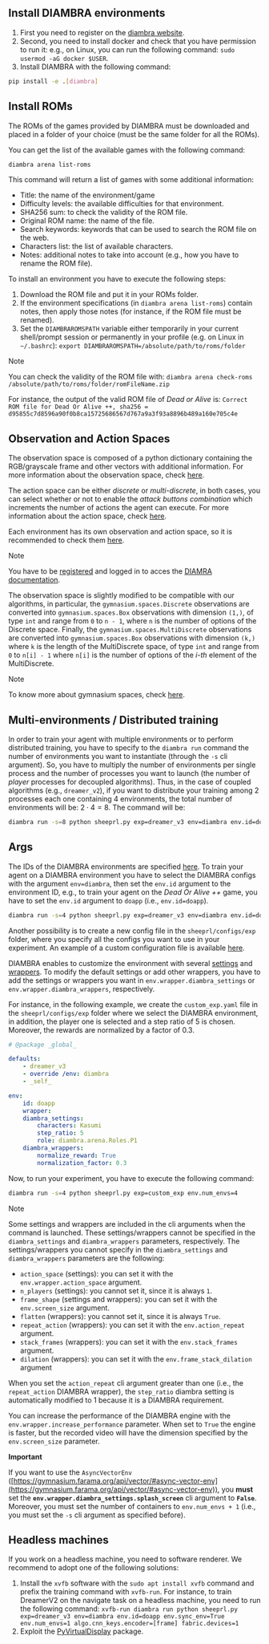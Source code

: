 ## Install DIAMBRA environments
1. First you need to register on the [diambra website](https://diambra.ai/register/).
2. Second, you need to install docker and check that you have permission to run it: e.g., on Linux, you can run the following command: `sudo usermod -aG docker $USER`.
3. Install DIAMBRA with the following command:
```bash
pip install -e .[diambra]
```

## Install ROMs
The ROMs of the games provided by DIAMBRA must be downloaded and placed in a folder of your choice (must be the same folder for all the ROMs).

You can get the list of the available games with the following command:
```bash
diambra arena list-roms
```

This command will return a list of games with some additional information:
* Title: the name of the environment/game
* Difficulty levels: the available difficulties for that environment.
* SHA256 sum: to check the validity of the ROM file.
* Original ROM name: the name of the file.
* Search keywords: keywords that can be used to search the ROM file on the web.
* Characters list: the list of available characters.
* Notes: additional notes to take into account (e.g., how you have to rename the ROM file).

To install an environment you have to execute the following steps:
1. Download the ROM file and put it in your ROMs folder.
2. If the environment specifications (in `diambra arena list-roms`) contain notes, then apply those notes (for instance, if the ROM file must be renamed).
3. Set the `DIAMBRAROMSPATH` variable either temporarily in your current shell/prompt session or permanently in your profile (e.g. on Linux in `~/.bashrc`): `export DIAMBRAROMSPATH=/absolute/path/to/roms/folder`

> [!NOTE]
>
> You can check the validity of the ROM file with: `diambra arena check-roms /absolute/path/to/roms/folder/romFileName.zip` 
>
> For instance, the output of the valid ROM file of *Dead or Alive* is: `Correct ROM file for Dead Or Alive ++, sha256 = d95855c7d8596a90f0b8ca15725686567d767a9a3f93a8896b489a160e705c4e`

## Observation and Action Spaces
The observation space is composed of a python dictionary containing the RGB/grayscale frame and other vectors with additional information. For more information about the observation space, check [here](https://docs.diambra.ai/envs/#observation-space).

The action space can be either *discrete* or *multi-discrete*, in both cases, you can select whether or not to enable the *attack buttons combination* which increments the number of actions the agent can execute. For more information about the action space, check [here](https://docs.diambra.ai/envs/#action-spaces).

Each environment has its own observation and action space, so it is recommended to check them [here](https://docs.diambra.ai/envs/games/).

> [!NOTE]
>
> You have to be [registered](https://diambra.ai/register/) and logged in to acces the [DIAMRA documentation](https://docs.diambra.ai/).

The observation space is slightly modified to be compatible with our algorithms, in particular, the `gymnasium.spaces.Discrete` observations are converted into `gymnasium.spaces.Box` observations with dimension `(1,)`, of type `int` and range from `0` to `n - 1`, where `n` is the number of options of the Discrete space. Finally, the  `gymnasium.spaces.MultiDiscrete` observations are converted into `gymnasium.spaces.Box` observations with dimension `(k,)` where `k` is the length of the MultiDiscrete space, of type `int` and range from `0` to `n[i] - 1` where `n[i]` is the number of options of the *i-th* element of the MultiDiscrete.

> [!NOTE]
>
> To know more about gymnasium spaces, check [here](https://gymnasium.farama.org/api/spaces/fundamental/).

## Multi-environments / Distributed training
In order to train your agent with multiple environments or to perform distributed training, you have to specify to the `diambra run` command the number of environments you want to instantiate  (through the `-s` cli argument). So, you have to multiply the number of environments per single process and the number of processes you want to launch (the number of *player* processes for decoupled algorithms). Thus, in the case of coupled algorithms (e.g., `dreamer_v2`), if you want to distribute your training among $2$ processes each one containing $4$ environments, the total number of environments will be: $2 \cdot 4 = 8$. The command will be:
```bash
diambra run -s=8 python sheeprl.py exp=dreamer_v3 env=diambra env.id=doapp env.num_envs=4 env.sync_env=True algo.cnn_keys.encoder=[frame] fabric.devices=2
```

## Args
The IDs of the DIAMBRA environments are specified [here](https://docs.diambra.ai/envs/games/). To train your agent on a DIAMBRA environment you have to select the DIAMBRA configs with the argument `env=diambra`, then set the `env.id` argument to the environment ID, e.g., to train your agent on the *Dead Or Alive ++* game, you have to set the `env.id` argument to `doapp` (i.e., `env.id=doapp`).

```bash
diambra run -s=4 python sheeprl.py exp=dreamer_v3 env=diambra env.id=doapp env.num_envs=4 algo.cnn_keys.encoder=[frame]
```

Another possibility is to create a new config file in the `sheeprl/configs/exp` folder, where you specify all the configs you want to use in your experiment. An example of a custom configuration file is available [here](../sheeprl/configs/exp/dreamer_v3_L_doapp.yaml).

DIAMBRA enables to customize the environment with several [settings](https://docs.diambra.ai/envs/#general-environment-settings) and [wrappers](https://docs.diambra.ai/wrappers/).
To modify the default settings or add other wrappers, you have to add the settings or wrappers you want in `env.wrapper.diambra_settings` or `env.wrapper.diambra_wrappers`, respectively.

For instance, in the following example, we create the `custom_exp.yaml` file in the `sheeprl/configs/exp` folder where we select the DIAMBRA environment, in addition, the player one is selected and a step ratio of $5$ is chosen. Moreover, the rewards are normalized by a factor of $0.3$.


```yaml
# @package _global_

defaults:
    - dreamer_v3
    - override /env: diambra 
    - _self_

env:
    id: doapp
    wrapper:
    diambra_settings:
        characters: Kasumi
        step_ratio: 5
        role: diambra.arena.Roles.P1
    diambra_wrappers:
        normalize_reward: True
        normalization_factor: 0.3
```

Now, to run your experiment, you have to execute the following command:
```bash
diambra run -s=4 python sheeprl.py exp=custom_exp env.num_envs=4
```

> [!NOTE]
>
> Some settings and wrappers are included in the cli arguments when the command is launched. These settings/wrappers cannot be specified in the `diambra_settings` and `diambra_wrappers` parameters, respectively.
> The settings/wrappers you cannot specify in the `diambra_settings` and `diambra_wrappers` parameters are the following:
> * `action_space` (settings): you can set it with the `env.wrapper.action_space` argument.
> * `n_players` (settings): you cannot set it, since it is always `1`.
> * `frame_shape` (settings and wrappers): you can set it with the `env.screen_size` argument.
> * `flatten` (wrappers): you cannot set it, since it is always `True`.
> * `repeat_action` (wrappers): you can set it with the `env.action_repeat` argument.
> * `stack_frames` (wrappers): you can set it with the `env.stack_frames` argument.
> * `dilation` (wrappers): you can set it with the `env.frame_stack_dilation` argument
>
> When you set the `action_repeat` cli argument greater than one (i.e., the `repeat_action` DIAMBRA wrapper), the `step_ratio` diambra setting is automatically modified to $1$ because it is a DIAMBRA requirement.
>
> You can increase the performance of the DIAMBRA engine with the `env.wrapper.increase_performance` parameter. When set to `True` the engine is faster, but the recorded video will have the dimension specified by the `env.screen_size` parameter. 
>
> **Important**
>
> If you want to use the `AsyncVectorEnv` ([https://gymnasium.farama.org/api/vector/#async-vector-env](https://gymnasium.farama.org/api/vector/#async-vector-env)), you **must** set the **`env.wrapper.diambra_settings.splash_screen`** cli argument to **`False`**. Moreover, you must set the number of containers to `env.num_envs + 1` (i.e., you must set the `-s` cli argument as specified before).

## Headless machines

If you work on a headless machine, you need to software renderer. We recommend to adopt one of the following solutions:
1. Install the `xvfb` software with the `sudo apt install xvfb` command and prefix the training command with `xvfb-run`. For instance, to train DreamerV2 on the navigate task on a headless machine, you need to run the following command: `xvfb-run diambra run python sheeprl.py exp=dreamer_v3 env=diambra env.id=doapp env.sync_env=True env.num_envs=1 algo.cnn_keys.encoder=[frame] fabric.devices=1`
2. Exploit the [PyVirtualDisplay](https://github.com/ponty/PyVirtualDisplay) package.